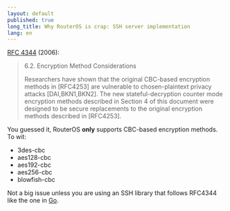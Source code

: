 ```yaml
---
layout: default
published: true
long_title: Why RouterOS is crap: SSH server implementation
lang: en
---
```


[RFC 4344][] (2006):

> 6\.2.  Encryption Method Considerations
>
> Researchers have shown that the original CBC-based encryption methods in \[RFC4253\] are vulnerable to chosen-plaintext privacy attacks \[DAI,BKN1,BKN2\].  The new stateful-decryption counter mode encryption methods described in Section 4 of this document were designed to be secure replacements to the original encryption methods described in \[RFC4253\].

[RFC 4344]: http://www.ietf.org/rfc/rfc4344.txt

You guessed it, RouterOS **only** supports CBC-based encryption methods. To wit:

* 3des-cbc
* aes128-cbc
* aes192-cbc
* aes256-cbc
* blowfish-cbc

Not a big issue unless you are using an SSH library that follows RFC4344 like the one in [Go][].

[Go]: http://golang.org/